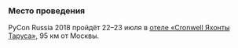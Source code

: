 ### Место проведения

PyCon Russia 2018 пройдёт 22&ndash;23 июля в [отеле «Cronwell Яхонты Таруса»](http://tarusa-kurort.ru/kontakty/kontakty-otelya/), 95 км от Москвы.

